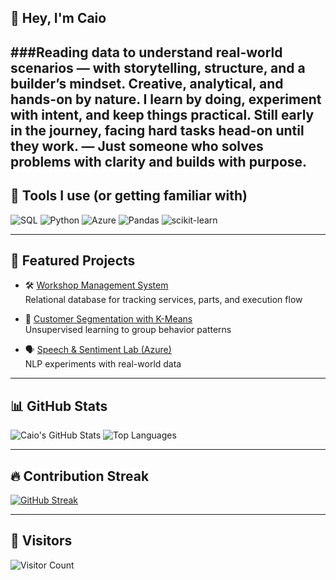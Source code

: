 ## 👋 Hey, I'm Caio

###Reading data to understand real-world scenarios — with storytelling, structure, and a builder’s mindset.
Creative, analytical, and hands-on by nature. I learn by doing, experiment with intent, and keep things practical.
Still early in the journey, facing hard tasks head-on until they work.
— Just someone who solves problems with clarity and builds with purpose.
---

## 🔧 Tools I use (or getting familiar with)

![SQL](https://img.shields.io/badge/-SQL-4479A1?style=flat-square&logo=mysql&logoColor=white)
![Python](https://img.shields.io/badge/-Python-3776AB?style=flat-square&logo=python&logoColor=white)
![Azure](https://img.shields.io/badge/-Azure-0078D4?style=flat-square&logo=microsoftazure&logoColor=white)
![Pandas](https://img.shields.io/badge/-Pandas-150458?style=flat-square&logo=pandas&logoColor=white)
![scikit-learn](https://img.shields.io/badge/-Scikit--Learn-F7931E?style=flat-square&logo=scikit-learn&logoColor=white)

---

## 🚀 Featured Projects

- 🛠️ [Workshop Management System](https://github.com/blayk11/modelagem-eer-projeto-oficina-mecanica)  
  Relational database for tracking services, parts, and execution flow

- 🧠 [Customer Segmentation with K-Means](https://github.com/blayk11/segmentacao-clientes-kmeans)  
  Unsupervised learning to group behavior patterns

- 🗣️ [Speech & Sentiment Lab (Azure)](https://github.com/blayk11/azure-speech-language-lab)  
  NLP experiments with real-world data

---

## 📊 GitHub Stats

![Caio's GitHub Stats](https://github-readme-stats.vercel.app/api?username=blayk11&show_icons=true&theme=radical)
![Top Languages](https://github-readme-stats.vercel.app/api/top-langs/?username=blayk11&layout=compact&theme=radical)

---

## 🔥 Contribution Streak

[![GitHub Streak](https://streak-stats.demolab.com?user=blayk11&theme=radical)](https://git.io/streak-stats)

---

## 👀 Visitors

![Visitor Count](https://komarev.com/ghpvc/?username=blayk11&color=blue&style=flat-square)
